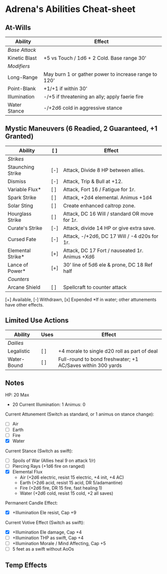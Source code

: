 # Adrena's Abilities Cheat-sheet
## At-Wills
|  Ability           |  Effect                              |
|--------------------|--------------------------------------|
|  *Base Attack*
|  Kinetic Blast     |  +5 vs Touch / 1d6 + 2 Cold. Base range 30'
|  *Modifiers*
|  Long-Range        |  May burn 1 or gather power to increase range to 120'
|  Point-Blank       |  +1/+1 if within 30'
|  Illumination      |  -/+5 if threatening an ally; apply faerie fire
|  Water Stance      |  -/+2d6 cold in aggressive stance

## Mystic Maneuvers (6 Readied, 2 Guaranteed, +1 Granted)
|  Ability              | [ ] |  Effect   |
|-----------------------|-----|-----------|
|  *Strikes*
|  Staunching Strike    | [-] |  Attack, Divide 8 HP between allies.
|  Dismiss              | [-] |  Attack, Trip & Bull at +12.
|  Variable Flux*       | [ ] |  Attack, Fort 16 / Fatigue for 1r.
|  Spark Strike         | [ ] |  Attack, +2d4 elemental. Animus +1d4
|  Solar Sting          | [ ] |  Create enhanced caltrop zone.
|  Hourglass Strike     | [ ] |  Attack, DC 16 Will / standard OR move for 1r.
|  Curate's Strike      | [-] |  Attack, divide 14 HP or give extra save.
|  Cursed Fate          | [-] |  Attack, -/+2d6, DC 17 Will / -4 d20s for 1r.
|  Elemental Strike*    | [+] |  Attack, DC 17 Fort / nauseated 1r. Animus +Xd6
|  Lance of Power*      | [+] |  30' line of 5d6 ele & prone, DC 18 Ref half
|  *Counters*
|  Arcane Shield        | [ ] |  Spellcraft to counter attack
[+] Available, [-] Withdrawn, [x] Expended
*If in water; other attunements have other effects.

## Limited Use Actions
|  Ability     |  Uses  |  Effect   |
|--------------|--------|-----------|
|  *Dailies*
|  Legalistic  |  [ ]   | +4 morale to single d20 roll as part of deal
|  Water-Bound |  [ ]   | Full-round to bond freshwater; +1 AC/Saves within 300 yards

## Notes
HP: 20 Max
 - 20 Current
Illumination: 1
Animus: 0

Current Attunement (Switch as standard, or 1 animus on stance change):
 - [ ] Air
 - [ ] Earth
 - [ ] Fire
 - [x] Water

Current Stance (Switch as swift):
 - [ ] Spoils of War (Allies heal 9 on attack 1/r)
 - [ ] Piercing Rays (+1d6 fire on ranged)
 - [x] Elemental Flux
   - Air (+2d6 electric, resist 15 electric, +4 init, +4 AC)
   - Earth (+2d6 acid, resist 15 acid, DR 5/adamantine)
   - Fire (+2d6 fire, DR 15 fire, fast healing 1)
   - Water (+2d6 cold, resist 15 cold, +2 all saves)

Permanent Candle Effect:
 - [x] +Illumination Ele resist, Cap +9

Current Votive Effect (Switch as swift):
 - [x] +Illumination Ele damage, Cap +4
 - [ ] +Illumination THP as swift, Cap +4
 - [ ] +Illumination Morale / Mind Affecting, Cap +5
 - [ ] 5 feet as a swift without AoOs

Temp Effects
 -